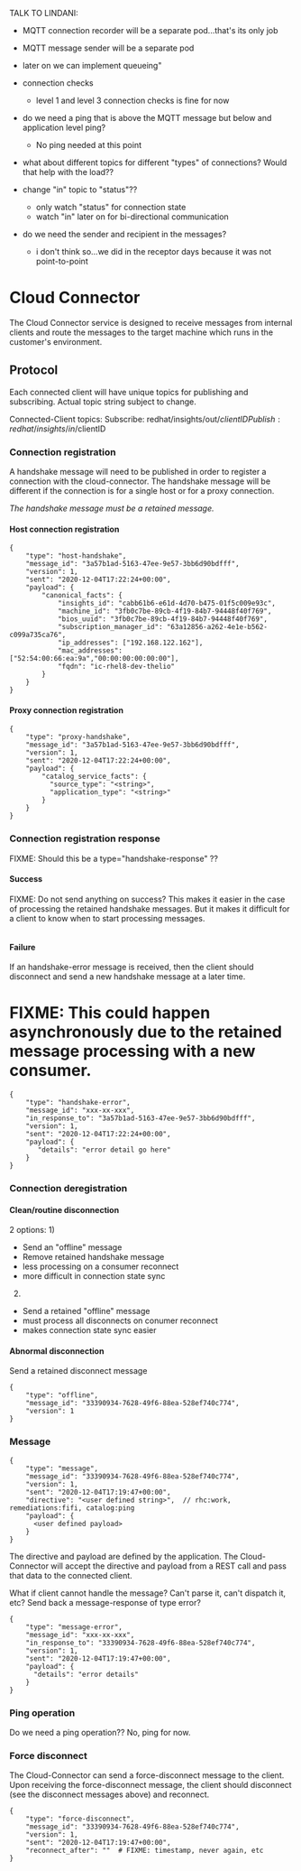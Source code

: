 TALK TO LINDANI:

- MQTT connection recorder will be a separate pod...that's its only job
- MQTT message sender will be a separate pod
- later on we can implement queueing"

- connection checks
  - level 1 and level 3 connection checks is fine for now
- do we need a ping that is above the MQTT message but below and application level ping?
  - No ping needed at this point
- what about different topics for different "types" of connections?  Would that help with the load??
- change "in" topic to "status"??
  - only watch "status" for connection state
  - watch "in" later on for bi-directional communication
- do we need the sender and recipient in the messages?
  - i don't think so...we did in the receptor days because it was not point-to-point


# Cloud Connector

The Cloud Connector service is designed to receive messages from internal
clients and route the messages to the target machine which runs in
the customer's environment.

## Protocol

Each connected client will have unique topics for publishing and subscribing. 
Actual topic string subject to change.

Connected-Client topics:
Subscribe: redhat/insights/out/$clientID
Publish: redhat/insights/in/$clientID


### Connection registration

A handshake message will need to be published in order to register a
connection with the cloud-connector.  The handshake message will be different 
if the connection is for a single host or for a proxy connection.

_The handshake message must be a retained message._

#### Host connection registration

```
{
    "type": "host-handshake",
    "message_id": "3a57b1ad-5163-47ee-9e57-3bb6d90bdfff",
    "version": 1,
    "sent": "2020-12-04T17:22:24+00:00",
    "payload": {
        "canonical_facts": {
            "insights_id": "cabb61b6-e61d-4d70-b475-01f5c009e93c",
            "machine_id": "3fb0c7be-89cb-4f19-84b7-94448f40f769",
            "bios_uuid": "3fb0c7be-89cb-4f19-84b7-94448f40f769",
            "subscription_manager_id": "63a12856-a262-4e1e-b562-c099a735ca76",
            "ip_addresses": ["192.168.122.162"],
            "mac_addresses": ["52:54:00:66:ea:9a","00:00:00:00:00:00"],
            "fqdn": "ic-rhel8-dev-thelio"
        }
    }
}

```

#### Proxy connection registration

```
{
    "type": "proxy-handshake",
    "message_id": "3a57b1ad-5163-47ee-9e57-3bb6d90bdfff",
    "version": 1,
    "sent": "2020-12-04T17:22:24+00:00",
    "payload": {
        "catalog_service_facts": {
          "source_type": "<string>",
          "application_type": "<string>"
        }
    }
}
```

### Connection registration response

FIXME:  Should this be a type="handshake-response" ??

#### Success

FIXME:  Do not send anything on success?  This makes it easier in the case of processing 
the retained handshake messages.  But it makes it difficult for a client to know when 
to start processing messages.

```
```

#### Failure

If an handshake-error message is received, then the client should disconnect
and send a new handshake message at a later time.

# FIXME:  This could happen asynchronously due to the retained message processing with a new consumer.

```
{
    "type": "handshake-error",
    "message_id": "xxx-xx-xxx",
    "in_response_to": "3a57b1ad-5163-47ee-9e57-3bb6d90bdfff",
    "version": 1,
    "sent": "2020-12-04T17:22:24+00:00",
    "payload": {
       "details": "error detail go here"
    }
}
```

### Connection deregistration

#### Clean/routine disconnection

2 options:
1)
 - Send an "offline" message
 - Remove retained handshake message
 - less processing on a consumer reconnect
 - more difficult in connection state sync
2) 
 - Send a retained "offline" message
 - must process all disconnects on conumer reconnect
 - makes connection state sync easier

#### Abnormal disconnection

Send a retained disconnect message

```
{
    "type": "offline",
    "message_id": "33390934-7628-49f6-88ea-528ef740c774",
    "version": 1
}

```


### Message

```
{
    "type": "message",
    "message_id": "33390934-7628-49f6-88ea-528ef740c774",
    "version": 1,
    "sent": "2020-12-04T17:19:47+00:00",
    "directive": "<user defined string>",  // rhc:work, remediations:fifi, catalog:ping
    "payload": {
      <user defined payload>
    }
}
```

The directive and payload are defined by the application.  The Cloud-Connector will accept the 
directive and payload from a REST call and pass that data to the connected client.

What if client cannot handle the message?  Can't parse it, can't dispatch it, etc?
Send back a message-response of type error?

```
{
    "type": "message-error",
    "message_id": "xxx-xx-xxx",
    "in_response_to": "33390934-7628-49f6-88ea-528ef740c774",
    "version": 1,
    "sent": "2020-12-04T17:19:47+00:00",
    "payload": {
      "details": "error details"
    }
}
```


### Ping operation

Do we need a ping operation??
No, ping for now.

### Force disconnect

The Cloud-Connector can send a force-disconnect message to the client.   Upon receiving 
the force-disconnect message, the client should disconnect (see the disconnect messages above) 
and reconnect.

```
{
    "type": "force-disconnect",
    "message_id": "33390934-7628-49f6-88ea-528ef740c774",
    "version": 1,
    "sent": "2020-12-04T17:19:47+00:00",
    "reconnect_after": ""  # FIXME: timestamp, never again, etc
}
```
